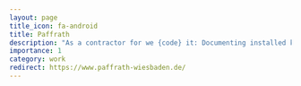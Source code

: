 ```yaml
---
layout: page
title_icon: fa-android
title: Paffrath
description: "As a contractor for we {code} it: Documenting installed keys by on-site personnel"
importance: 1
category: work
redirect: https://www.paffrath-wiesbaden.de/
---
```

